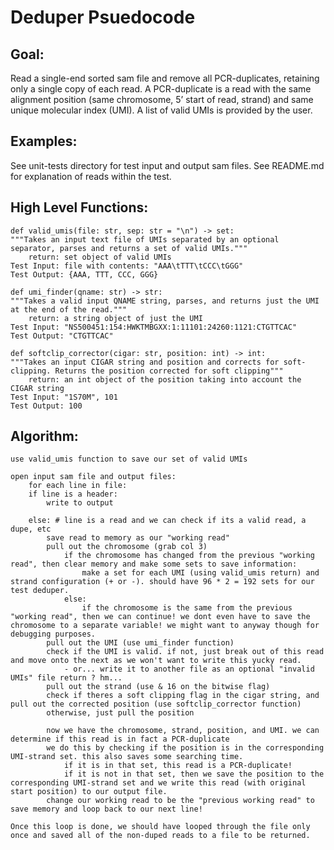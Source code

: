 # Deduper Psuedocode

## Goal:

Read a single-end sorted sam file and remove all PCR-duplicates, retaining only a single copy of each read. A PCR-duplicate is a read with the same alignment position (same chromosome, 5’ start of read, strand) and same unique molecular index (UMI). A list of valid UMIs is provided by the user.

## Examples:

See unit-tests directory for test input and output sam files. See README.md for explanation of reads within the test.

## High Level Functions:

```
def valid_umis(file: str, sep: str = "\n") -> set:
"""Takes an input text file of UMIs separated by an optional separator, parses and returns a set of valid UMIs."""
    return: set object of valid UMIs
Test Input: file with contents: "AAA\tTTT\tCCC\tGGG"
Test Output: {AAA, TTT, CCC, GGG}
```

```
def umi_finder(qname: str) -> str:
"""Takes a valid input QNAME string, parses, and returns just the UMI at the end of the read."""
    return: a string object of just the UMI
Test Input: "NS500451:154:HWKTMBGXX:1:11101:24260:1121:CTGTTCAC"
Test Output: "CTGTTCAC"
```

```
def softclip_corrector(cigar: str, position: int) -> int:
"""Takes an input CIGAR string and position and corrects for soft-clipping. Returns the position corrected for soft clipping"""
    return: an int object of the position taking into account the CIGAR string
Test Input: "1S70M", 101
Test Output: 100
```

## Algorithm:

```
use valid_umis function to save our set of valid UMIs

open input sam file and output files:
    for each line in file:
    if line is a header:
        write to output

    else: # line is a read and we can check if its a valid read, a dupe, etc
        save read to memory as our "working read"
        pull out the chromosome (grab col 3)
            if the chromosome has changed from the previous "working read", then clear memory and make some sets to save information:
                make a set for each UMI (using valid_umis return) and strand configuration (+ or -). should have 96 * 2 = 192 sets for our test deduper.
            else:
                if the chromosome is the same from the previous "working read", then we can continue! we dont even have to save the chromosome to a separate variable! we might want to anyway though for debugging purposes.
        pull out the UMI (use umi_finder function)
        check if the UMI is valid. if not, just break out of this read and move onto the next as we won't want to write this yucky read.
            - or... write it to another file as an optional "invalid UMIs" file return ? hm...
        pull out the strand (use & 16 on the bitwise flag)
        check if theres a soft clipping flag in the cigar string, and pull out the corrected position (use softclip_corrector function)
        otherwise, just pull the position

        now we have the chromosome, strand, position, and UMI. we can determine if this read is in fact a PCR-duplicate
        we do this by checking if the position is in the corresponding UMI-strand set. this also saves some searching time.
            if it is in that set, this read is a PCR-duplicate! 
            if it is not in that set, then we save the position to the corresponding UMI-strand set and we write this read (with original start position) to our output file.
        change our working read to be the "previous working read" to save memory and loop back to our next line!

Once this loop is done, we should have looped through the file only once and saved all of the non-duped reads to a file to be returned.
```
